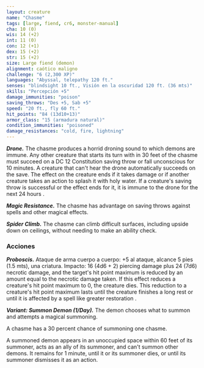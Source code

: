 ```yaml
---
layout: creature
name: "Chasme"
tags: [large, fiend, cr6, monster-manual]
cha: 10 (0)
wis: 14 (+2)
int: 11 (0)
con: 12 (+1)
dex: 15 (+2)
str: 15 (+2)
size: Large fiend (demon)
alignment: caótico maligno
challenge: "6 (2,300 XP)"
languages: "Abyssal, telepathy 120 ft."
senses: "blindsight 10 ft., Visión en la oscuridad 120 ft. (36 mts)"
skills: "Percepción +5"
damage_immunities: "poison"
saving_throws: "Des +5, Sab +5"
speed: "20 ft., fly 60 ft."
hit_points: "84 (13d10+13)"
armor_class: "15 (armadura natural)"
condition_immunities: "poisoned"
damage_resistances: "cold, fire, lightning"
---
```


***Drone.*** The chasme produces a horrid droning sound to which demons are immune. Any other creature that starts its turn with in 30 feet of the chasme must succeed on a DC 12 Constitution saving throw or fall unconscious for 10 minutes. A creature that can't hear the drone automatically succeeds on the save. The effect on the creature ends if it takes damage or if another creature takes an action to splash it with holy water. If a creature's saving throw is successful or the effect ends for it, it is immune to the drone for the next 24 hours .

***Magic Resistance.*** The chasme has advantage on saving throws against spells and other magical effects.

***Spider Climb.*** The chasme can climb difficult surfaces, including upside down on ceilings, without needing to make an ability check.

### Acciones

***Proboscis.*** Ataque de arma cuerpo a cuerpo: +5 al ataque, alcance 5 pies (1.5 mts), una criatura. Impacto: 16 (4d6 + 2) piercing damage plus 24 (7d6) necrotic damage, and the target's hit point maximum is reduced by an amount equal to the necrotic damage taken. If this effect reduces a creature's hit point maximum to 0, the creature dies. This reduction to a creature's hit point maximum lasts until the creature finishes a long rest or until it is affected by a spell like greater restoration .

***Variant: Summon Demon (1/Day).*** The demon chooses what to summon and attempts a magical summoning.

A chasme has a 30 percent chance of summoning one chasme.

A summoned demon appears in an unoccupied space within 60 feet of its summoner, acts as an ally of its summoner, and can't summon other demons. It remains for 1 minute, until it or its summoner dies, or until its summoner dismisses it as an action.